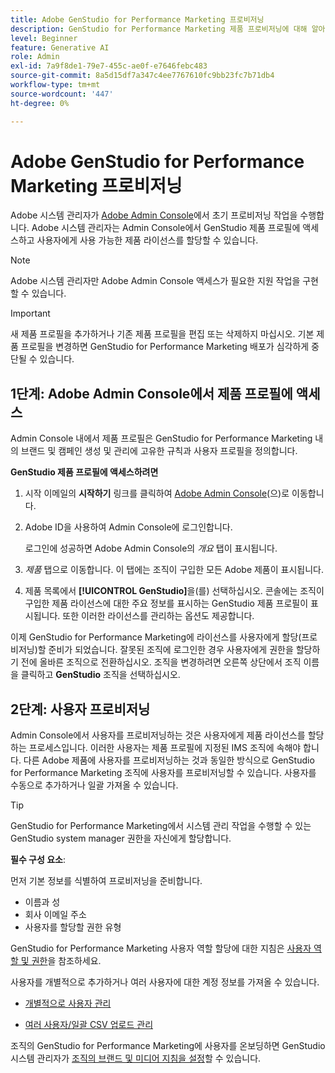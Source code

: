 ```yaml
---
title: Adobe GenStudio for Performance Marketing 프로비저닝
description: GenStudio for Performance Marketing 제품 프로비저닝에 대해 알아봅니다.
level: Beginner
feature: Generative AI
role: Admin
exl-id: 7a9f8de1-79e7-455c-ae0f-e7646febc483
source-git-commit: 8a5d15df7a347c4ee7767610fc9bb23fc7b71db4
workflow-type: tm+mt
source-wordcount: '447'
ht-degree: 0%

---
```


# Adobe GenStudio for Performance Marketing 프로비저닝

Adobe 시스템 관리자가 [Adobe Admin Console](https://helpx.adobe.com/kr/enterprise/using/admin-console.html#Overview)에서 초기 프로비저닝 작업을 수행합니다. Adobe 시스템 관리자는 Admin Console에서 GenStudio 제품 프로필에 액세스하고 사용자에게 사용 가능한 제품 라이선스를 할당할 수 있습니다.

>[!NOTE]
>
>Adobe 시스템 관리자만 Adobe Admin Console 액세스가 필요한 지원 작업을 구현할 수 있습니다.

>[!IMPORTANT]
>
>새 제품 프로필을 추가하거나 기존 제품 프로필을 편집 또는 삭제하지 마십시오. 기본 제품 프로필을 변경하면 GenStudio for Performance Marketing 배포가 심각하게 중단될 수 있습니다.

## 1단계: Adobe Admin Console에서 제품 프로필에 액세스

Admin Console 내에서 제품 프로필은 GenStudio for Performance Marketing 내의 브랜드 및 캠페인 생성 및 관리에 고유한 규칙과 사용자 프로필을 정의합니다.

**GenStudio 제품 프로필에 액세스하려면**

1. 시작 이메일의 **시작하기** 링크를 클릭하여 [Adobe Admin Console](https://helpx.adobe.com/kr/enterprise/using/admin-console.html#Overview)&#x200B;(으)로 이동합니다.

1. Adobe ID을 사용하여 Admin Console에 로그인합니다.

   로그인에 성공하면 Adobe Admin Console의 _개요_ 탭이 표시됩니다.

1. _제품_ 탭으로 이동합니다. 이 탭에는 조직이 구입한 모든 Adobe 제품이 표시됩니다.

1. 제품 목록에서 **[!UICONTROL GenStudio]**&#x200B;을(를) 선택하십시오. 콘솔에는 조직이 구입한 제품 라이선스에 대한 주요 정보를 표시하는 GenStudio 제품 프로필이 표시됩니다. 또한 이러한 라이선스를 관리하는 옵션도 제공합니다.

이제 GenStudio for Performance Marketing에 라이선스를 사용자에게 할당(프로비저닝)할 준비가 되었습니다. 잘못된 조직에 로그인한 경우 사용자에게 권한을 할당하기 전에 올바른 조직으로 전환하십시오. 조직을 변경하려면 오른쪽 상단에서 조직 이름을 클릭하고 **GenStudio** 조직을 선택하십시오.

## 2단계: 사용자 프로비저닝

Admin Console에서 사용자를 프로비저닝하는 것은 사용자에게 제품 라이선스를 할당하는 프로세스입니다. 이러한 사용자는 제품 프로필에 지정된 IMS 조직에 속해야 합니다. 다른 Adobe 제품에 사용자를 프로비저닝하는 것과 동일한 방식으로 GenStudio for Performance Marketing 조직에 사용자를 프로비저닝할 수 있습니다. 사용자를 수동으로 추가하거나 일괄 가져올 수 있습니다.

>[!TIP]
>
>GenStudio for Performance Marketing에서 시스템 관리 작업을 수행할 수 있는 GenStudio system manager 권한을 자신에게 할당합니다.

**필수 구성 요소**:

먼저 기본 정보를 식별하여 프로비저닝을 준비합니다.

* 이름과 성
* 회사 이메일 주소
* 사용자를 할당할 권한 유형

GenStudio for Performance Marketing 사용자 역할 할당에 대한 지침은 [사용자 역할 및 권한](user-roles.md)을 참조하세요.

사용자를 개별적으로 추가하거나 여러 사용자에 대한 계정 정보를 가져올 수 있습니다.

* [개별적으로 사용자 관리](https://helpx.adobe.com/kr/enterprise/using/manage-users-individually.html#add-users)

* [여러 사용자/일괄 CSV 업로드 관리](https://helpx.adobe.com/kr//enterprise/using/bulk-upload-users.html)

조직의 GenStudio for Performance Marketing에 사용자를 온보딩하면 GenStudio 시스템 관리자가 [조직의 브랜드 및 미디어 지침을 설정](get-started.md)할 수 있습니다.
